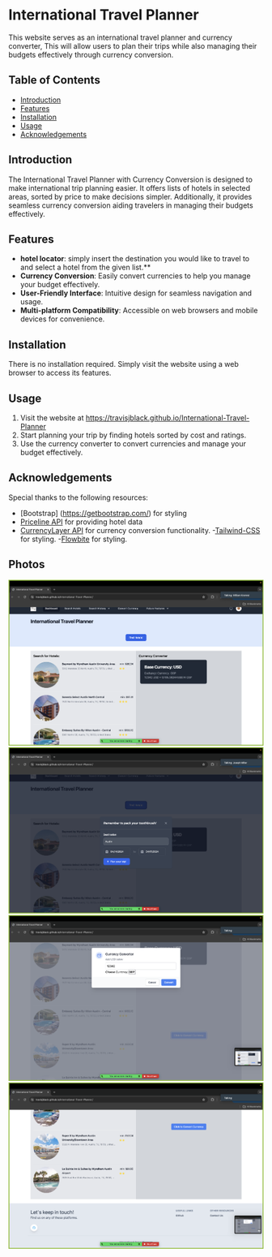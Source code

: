 # International Travel Planner

This website serves as an international travel planner and currency converter, This will allow users to plan their trips while also managing their budgets effectively through currency conversion.

## Table of Contents

- [Introduction](#introduction)
- [Features](#features)
- [Installation](#installation)
- [Usage](#usage)
- [Acknowledgements](#acknowledgements)

## Introduction

The International Travel Planner with Currency Conversion is designed to make international trip planning easier. It offers lists of hotels in selected areas, sorted by price to make decisions simpler. Additionally, it provides seamless currency conversion aiding travelers in managing their budgets effectively.

## Features
- **hotel locator**: simply insert the destination you would like to travel to and select a hotel from the given list.**
- **Currency Conversion**: Easily convert currencies to help you manage your budget effectively.
- **User-Friendly Interface**: Intuitive design for seamless navigation and usage.
- **Multi-platform Compatibility**: Accessible on web browsers and mobile devices for convenience.

## Installation

There is no installation required. Simply visit the website using a web browser to access its features.

## Usage

1. Visit the website at https://travisjblack.github.io/International-Travel-Planner
2. Start planning your trip by finding hotels sorted by cost and ratings.
3. Use the currency converter to convert currencies and manage your budget effectively.
## Acknowledgements

Special thanks to the following resources:
- [Bootstrap] (https://getbootstrap.com/) for styling
- [Priceline API](https://rapidapi.com/tipsters/api/priceline-com-provider) for providing hotel data
- [CurrencyLayer API](https://freecurrencyapi.com/) for currency conversion functionality.
-[Tailwind-CSS](https://tailwindcss.com/) for styling.
-[Flowbite](https://flowbite.com/) for styling.

## Photos 
![Screenshot of light mode form](./Assets/images/websitepic1.png)
![Screenshot of light mode form](./Assets/images/websitepic2.png)
![Screenshot of light mode form](./Assets/images/websitepic3.png)
![Screenshot of light mode form](./Assets/images/websitepic4.png)
